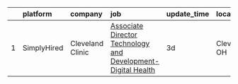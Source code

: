 

|    | platform    | company          | job                                                                                                                                                                      | update_time   | location      |
|---:|:------------|:-----------------|:-------------------------------------------------------------------------------------------------------------------------------------------------------------------------|:--------------|:--------------|
|  1 | SimplyHired | Cleveland Clinic | [Associate Director Technology and Development- Digital Health](https://www.simplyhired.com/job/U20vkDabVWYuEmzOUU9n6blXJNmjJeE1dWnaNzXvloUJnySYx3hgkA?q=arvr+developer) | 3d            | Cleveland, OH |